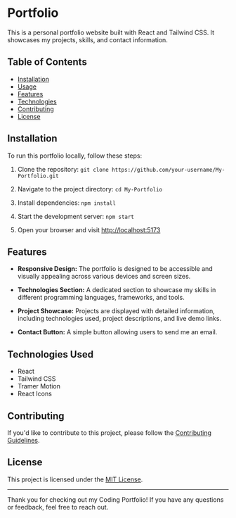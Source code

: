 # Portfolio

This is a personal portfolio website built with React and Tailwind CSS. It showcases my projects, skills, and contact information.

## Table of Contents

- [Installation](#installation)
- [Usage](#usage)
- [Features](#features)
- [Technologies](#technologies)
- [Contributing](#contributing)
- [License](#license)

## Installation

To run this portfolio locally, follow these steps:

1. Clone the repository: `git clone https://github.com/your-username/My-Portfolio.git`

2. Navigate to the project directory: `cd My-Portfolio`

3. Install dependencies: `npm install`

4. Start the development server: `npm start`

5. Open your browser and visit [http://localhost:5173](http://localhost:5173)

## Features

- **Responsive Design:** The portfolio is designed to be accessible and visually appealing across various devices and screen sizes.

- **Technologies Section:** A dedicated section to showcase my skills in different programming languages, frameworks, and tools.

- **Project Showcase:** Projects are displayed with detailed information, including technologies used, project descriptions, and live demo links.

- **Contact Button:** A simple button allowing users to send me an email.

## Technologies Used
- React
- Tailwind CSS
- Tramer Motion
- React Icons

## Contributing

If you'd like to contribute to this project, please follow the [Contributing Guidelines](CONTRIBUTING.md).

## License

This project is licensed under the [MIT License](LICENSE).

---

Thank you for checking out my Coding Portfolio! If you have any questions or feedback, feel free to reach out.
